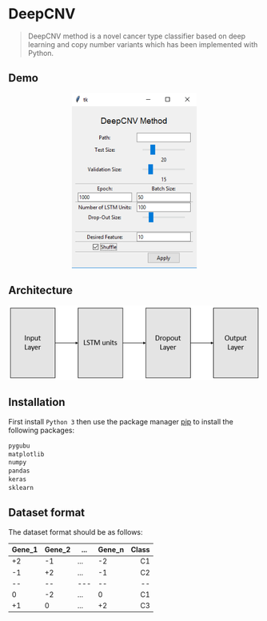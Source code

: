 # DeepCNV

> DeepCNV method is a novel cancer type classifier based on deep learning and copy number variants which has been implemented with Python.

## Demo
<p align="center">
  <img src="/images/demo.png" width="250" height="350" title="demo">
</p>

## Architecture
<p align="center">
  <img src="/images/architecture.png" title="architecture">
</p>

## Installation
First install `Python 3` then use the package manager [pip](https://pip.pypa.io/en/stable/) to install the following packages:

```bash
pygubu
matplotlib
numpy
pandas
keras
sklearn
```

## Dataset format
The dataset format should be as follows:

|Gene_1 | Gene_2 |   ...  | Gene_n| Class |
| ----- | ------ | ------ | ----- | -----:|
|   +2  |   -1   |   ...  |   -2  |   C1  |
|   -1  |   +2   |   ...  |   -1  |   C2  |
|   --  |   --   |   ---  |   --  |   --  |
|    0  |   -2   |   ...  |    0  |   C1  |
|   +1  |    0   |   ...  |   +2  |   C3  |

